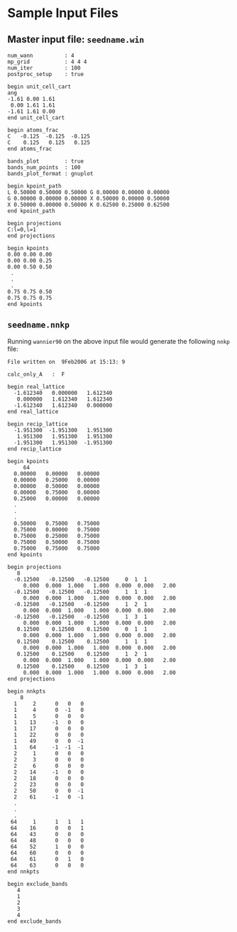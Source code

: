 # Sample Input Files

## Master input file: `seedname.win`

    num_wann          : 4 
    mp_grid           : 4 4 4 
    num_iter          : 100
    postproc_setup    : true

    begin unit_cell_cart
    ang
    -1.61 0.00 1.61
     0.00 1.61 1.61
    -1.61 1.61 0.00
    end unit_cell_cart

    begin atoms_frac
    C   -0.125  -0.125  -0.125
    C    0.125   0.125   0.125
    end atoms_frac

    bands_plot        : true
    bands_num_points  : 100
    bands_plot_format : gnuplot

    begin kpoint_path
    L 0.50000 0.50000 0.50000 G 0.00000 0.00000 0.00000
    G 0.00000 0.00000 0.00000 X 0.50000 0.00000 0.50000
    X 0.50000 0.00000 0.50000 K 0.62500 0.25000 0.62500
    end kpoint_path

    begin projections
    C:l=0,l=1
    end projections

    begin kpoints
    0.00 0.00 0.00
    0.00 0.00 0.25
    0.00 0.50 0.50
     .
     .
     .
    0.75 0.75 0.50
    0.75 0.75 0.75
    end kpoints

## `seedname.nnkp`

Running `wannier90` on the above input file would generate the following
`nnkp` file:

    File written on  9Feb2006 at 15:13: 9 

    calc_only_A   :  F

    begin real_lattice
      -1.612340   0.000000   1.612340
       0.000000   1.612340   1.612340
      -1.612340   1.612340   0.000000
    end real_lattice

    begin recip_lattice
      -1.951300  -1.951300   1.951300
       1.951300   1.951300   1.951300
      -1.951300   1.951300  -1.951300
    end recip_lattice

    begin kpoints
         64
      0.00000   0.00000   0.00000   
      0.00000   0.25000   0.00000   
      0.00000   0.50000   0.00000   
      0.00000   0.75000   0.00000   
      0.25000   0.00000   0.00000   
      .
      .
      .
      0.50000   0.75000   0.75000   
      0.75000   0.00000   0.75000   
      0.75000   0.25000   0.75000   
      0.75000   0.50000   0.75000   
      0.75000   0.75000   0.75000     
    end kpoints

    begin projections
       8
      -0.12500   -0.12500   -0.12500     0  1  1 
         0.000  0.000  1.000   1.000  0.000  0.000   2.00 
      -0.12500   -0.12500   -0.12500     1  1  1 
         0.000  0.000  1.000   1.000  0.000  0.000   2.00 
      -0.12500   -0.12500   -0.12500     1  2  1 
         0.000  0.000  1.000   1.000  0.000  0.000   2.00 
      -0.12500   -0.12500   -0.12500     1  3  1 
         0.000  0.000  1.000   1.000  0.000  0.000   2.00 
       0.12500    0.12500    0.12500     0  1  1 
         0.000  0.000  1.000   1.000  0.000  0.000   2.00 
       0.12500    0.12500    0.12500     1  1  1 
         0.000  0.000  1.000   1.000  0.000  0.000   2.00 
       0.12500    0.12500    0.12500     1  2  1 
         0.000  0.000  1.000   1.000  0.000  0.000   2.00 
       0.12500    0.12500    0.12500     1  3  1 
         0.000  0.000  1.000   1.000  0.000  0.000   2.00 
    end projections

    begin nnkpts
        8
      1     2      0   0   0
      1     4      0  -1   0
      1     5      0   0   0
      1    13     -1   0   0
      1    17      0   0   0
      1    22      0   0   0
      1    49      0   0  -1
      1    64     -1  -1  -1
      2     1      0   0   0
      2     3      0   0   0
      2     6      0   0   0
      2    14     -1   0   0
      2    18      0   0   0
      2    23      0   0   0
      2    50      0   0  -1
      2    61     -1   0  -1
      .
      .
      .
     64     1      1   1   1
     64    16      0   0   1
     64    43      0   0   0
     64    48      0   0   0
     64    52      1   0   0
     64    60      0   0   0
     64    61      0   1   0
     64    63      0   0   0
    end nnkpts

    begin exclude_bands 
       4 
       1 
       2 
       3
       4
    end exclude_bands
